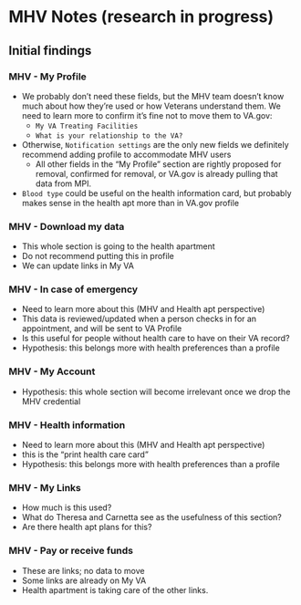 # MHV Notes (research in progress)
## Initial findings
### MHV - My Profile
- We probably don’t need these fields, but the MHV team doesn’t know much about how they’re used or how Veterans understand them. We need to learn more to confirm it’s fine not to move them to VA.gov:
	- `My VA Treating Facilities`
	- `What is your relationship to the VA?`
- Otherwise, `Notification settings` are the only new fields we definitely recommend adding profile to accommodate MHV users
	- All other fields in the “My Profile” section are rightly proposed for removal, confirmed for removal, or VA.gov is already pulling that data from MPI.
- `Blood type`  could be useful on the health information card, but probably makes sense in the health apt more than in VA.gov profile

### MHV - Download my data
- This whole section is going to the health apartment
- Do not recommend putting this in profile
- We can update links in My VA

### MHV - In case of emergency
- Need to learn more about this (MHV and Health apt perspective)
- This data is reviewed/updated when a person checks in for an appointment, and will be sent to VA Profile 
- Is this useful for people without health care to have on their VA record?
- Hypothesis: this belongs more with health preferences than a profile

### MHV - My Account
- Hypothesis: this whole section will become irrelevant once we drop the MHV credential

### MHV - Health information
- Need to learn more about this (MHV and Health apt perspective)
- this is the “print health care card”
- Hypothesis: this belongs more with health preferences than a profile

### MHV - My Links
- How much is this used?
- What do Theresa and Carnetta see as the usefulness of this section?
- Are there health apt plans for this?

### MHV - Pay or receive funds
- These are links; no data to move
- Some links are already on My VA
- Health apartment is taking care of the other links.
